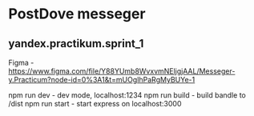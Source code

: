 PostDove messeger
===========
yandex.practikum.sprint_1
-----------

Figma - https://www.figma.com/file/Y88YUmb8WvxvmNEljgjAAL/Messeger-y.Practicum?node-id=0%3A1&t=mUOgIhPaRgMyBUYe-1

npm run dev - dev mode, localhost:1234
npm run build - build bandle to /dist
npm run start - start express on localhost:3000


